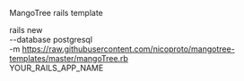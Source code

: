 MangoTree rails template

rails new \
  --database postgresql \
  -m https://raw.githubusercontent.com/nicoproto/mangotree-templates/master/mangoTree.rb \
  YOUR_RAILS_APP_NAME
